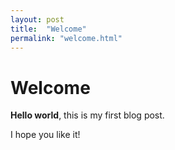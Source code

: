 ```yaml
---
layout: post
title:  "Welcome"
permalink: "welcome.html"
---
```


# Welcome

**Hello world**, this is my first blog post.

I hope you like it!